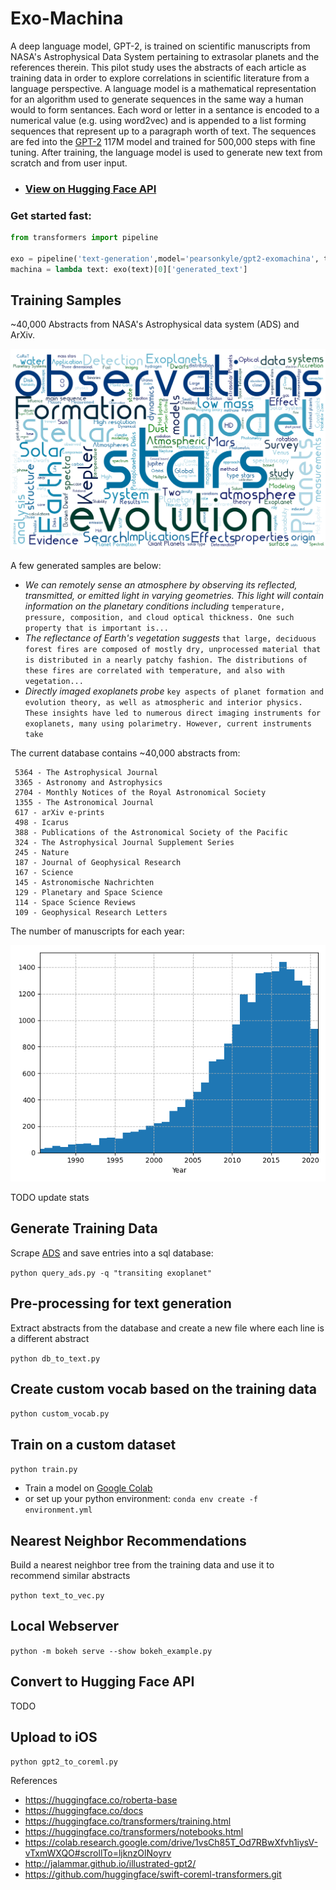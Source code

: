 # Exo-Machina
A deep language model, GPT-2, is trained on scientific manuscripts from NASA's Astrophysical Data System pertaining to extrasolar planets and the references therein. This pilot study uses the abstracts of each article as training data in order to explore correlations in scientific literature from a language perspective. A language model is a mathematical representation for an algorithm used to generate sequences in the same way a human would to form sentances. Each word or letter in a sentance is encoded to a numerical value (e.g. using word2vec) and is appended to a list forming sequences that represent up to a paragraph worth of text. The sequences are fed into the [GPT-2](https://openai.com/blog/better-language-models/) 117M model and trained for 500,000 steps with fine tuning. After training, the language model is used to generate new text from scratch and from user input. 

- ### [View on Hugging Face API](https://huggingface.co/pearsonkyle/gpt2-exomachina?text=We+can+remotely+sense+an+atmosphere+by+observing+its+reflected%2C+transmitted%2C+or+emitted+light+in+varying+geometries.+This+light+will+contain+information+on+the+planetary+conditions+including)

### Get started fast:

```python
from transformers import pipeline

exo = pipeline('text-generation',model='pearsonkyle/gpt2-exomachina', tokenizer='gpt2', config={'max_length':1600})
machina = lambda text: exo(text)[0]['generated_text']
```

## Training Samples
~40,000 Abstracts from NASA's Astrophysical data system (ADS) and ArXiv. 

![](Figures/exoplanet_keywords.png)

A few generated samples are below: 

- *We can remotely sense an atmosphere by observing its reflected, transmitted, or emitted light in varying geometries. This light will contain information on the planetary conditions including* `temperature, pressure, composition, and cloud optical thickness. One such property that is important is...`
- *The reflectance of Earth's vegetation suggests*
`that large, deciduous forest fires are composed of mostly dry, unprocessed material that is distributed in a nearly patchy fashion. The distributions of these fires are correlated with temperature, and also with vegetation...`
- *Directly imaged exoplanets probe* `key aspects of planet formation and evolution theory, as well as atmospheric and interior physics. These insights have led to numerous direct imaging instruments for exoplanets, many using polarimetry. However, current instruments take`

The current database contains ~40,000 abstracts from:
```
 5364 - The Astrophysical Journal
 3365 - Astronomy and Astrophysics
 2704 - Monthly Notices of the Royal Astronomical Society
 1355 - The Astronomical Journal
 617 - arXiv e-prints
 498 - Icarus
 388 - Publications of the Astronomical Society of the Pacific
 324 - The Astrophysical Journal Supplement Series
 245 - Nature
 187 - Journal of Geophysical Research
 167 - Science
 145 - Astronomische Nachrichten
 129 - Planetary and Space Science
 114 - Space Science Reviews
 109 - Geophysical Research Letters
```

The number of manuscripts for each year:

![](Figures/exoplanet_histogram.png)

TODO update stats

## Generate Training Data

Scrape [ADS](https://ads.readthedocs.io/en/latest/
) and save entries into a sql database: 

`python query_ads.py -q "transiting exoplanet"`

## Pre-processing for text generation
Extract abstracts from the database and create a new file where each line is a different abstract

`python db_to_text.py`

## Create custom vocab based on the training data

`python custom_vocab.py`

## Train on a custom dataset

`python train.py`

- Train a model on [Google Colab](https://colab.research.google.com/drive/1Pur0rFi5YVdn7axYRacXWFMic4NxRexV?usp=sharing) 
- or set up your python environment: `conda env create -f environment.yml`


## Nearest Neighbor Recommendations

Build a nearest neighbor tree from the training data and use it to recommend similar abstracts

`python text_to_vec.py`

## Local Webserver

`python -m bokeh serve --show bokeh_example.py`

## Convert to Hugging Face API

TODO

## Upload to iOS

`python gpt2_to_coreml.py`




References
- https://huggingface.co/roberta-base 
- https://huggingface.co/docs
- https://huggingface.co/transformers/training.html
- https://huggingface.co/transformers/notebooks.html
- https://colab.research.google.com/drive/1vsCh85T_Od7RBwXfvh1iysV-vTxmWXQO#scrollTo=ljknzOlNoyrv
- http://jalammar.github.io/illustrated-gpt2/
- https://github.com/huggingface/swift-coreml-transformers.git

